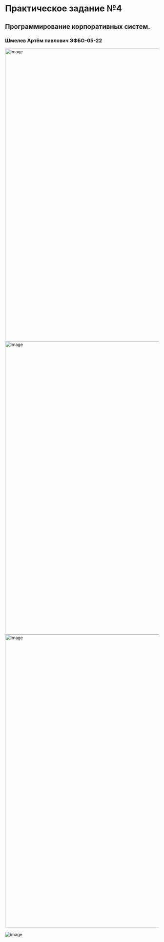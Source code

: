 # Практическое задание №4

## Программирование корпоративных систем.

### Шмелев Артём павлович ЭФБО-05-22

<img width="959" alt="image" src="https://github.com/user-attachments/assets/741f9372-152d-4b77-ab20-3a9a74be484f">

<img width="960" alt="image" src="https://github.com/user-attachments/assets/47d83bbe-e9ba-49d0-824c-54281612807b">

<img width="960" alt="image" src="https://github.com/user-attachments/assets/2e2dbe19-3608-4bb4-a657-bf1673002d5e">

![image](https://github.com/user-attachments/assets/82bbee7c-8e11-49a2-839c-ceed211a0bce)










